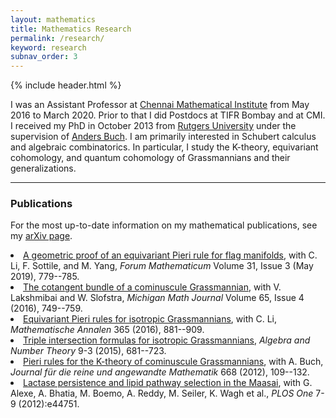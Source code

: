 ```yaml
---
layout: mathematics
title: Mathematics Research
permalink: /research/
keyword: research
subnav_order: 3
---
```


{% include header.html %}

I was an Assistant Professor at <a href="http://www.cmi.ac.in">Chennai Mathematical Institute</a> from  May 2016 to March 2020.  Prior to that I did Postdocs at TIFR Bombay and at CMI.
I received my PhD in October 2013 from <a href="http://math.rutgers.edu">Rutgers University</a> under the supervision of <a href="http://math.rutgers.edu/~asbuch">Anders Buch</a>. I am primarily interested in Schubert calculus and algebraic combinatorics.
In particular, I study the K-theory, equivariant cohomology, and quantum cohomology of Grassmannians and their generalizations. 

<hr>

<h3>Publications</h3>


For the most up-to-date information on my mathematical publications, see my <a href="http://arxiv.org/find/math/1/au:+Ravikumar_V/0/1/0/all/0/1">arXiv page</a>.

<li><a href="https://arxiv.org/abs/1809.04242">A geometric proof of an equivariant Pieri rule for flag manifolds</a>, with C. Li, F. Sottile, and M. Yang, <i>Forum Mathematicum</i> Volume 31, Issue 3 (May 2019), 779--785.</li>

<li><a href="http://arxiv.org/abs/1505.04270">The cotangent bundle of a cominuscule Grassmannian</a>, with V. Lakshmibai and W. Slofstra, <i>Michigan Math Journal</i> Volume 65, Issue 4 (2016), 749--759.</li>

<li><a href="http://arxiv.org/abs/1406.4680">Equivariant Pieri rules for isotropic Grassmannians</a>, with C. Li, <i>Mathematische Annalen</i> 365 (2016), 881--909.</li>

<li><a href="http://arxiv.org/abs/1403.1741">Triple intersection formulas for isotropic Grassmannians</a>,  <i>Algebra and Number Theory</i> 9-3 (2015), 681--723.</li>

<li><a href="http://arxiv.org/abs/1005.2605">Pieri rules for the K-theory of cominuscule Grassmannians</a>, with A. Buch, <i>Journal f&uuml;r die reine und angewandte Mathematik</i> 668 (2012), 109--132.</li>

<li><a href="http://journals.plos.org/plosone/article?id=10.1371/journal.pone.0044751">Lactase persistence and lipid pathway selection in the Maasai</a>, with G. Alexe, A. Bhatia,  M. Boemo, A. Reddy, M. Seiler, K. Wagh et al., <i>PLOS One</i> 7-9 (2012):e44751.</li>
   
